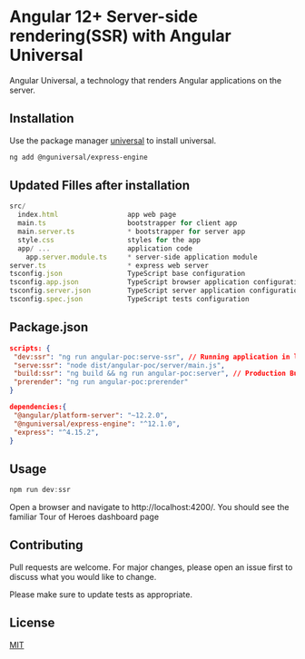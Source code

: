 # Angular 12+ Server-side rendering(SSR) with Angular Universal

Angular Universal, a technology that renders Angular applications on the server.

## Installation

Use the package manager [universal](https://angular.io/guide/universal) to install universal.

```bash
ng add @nguniversal/express-engine
```

## Updated Filles after installation

```javascript
src/
  index.html                 app web page
  main.ts                    bootstrapper for client app
  main.server.ts             * bootstrapper for server app
  style.css                  styles for the app
  app/ ...                   application code
    app.server.module.ts     * server-side application module
server.ts                    * express web server
tsconfig.json                TypeScript base configuration
tsconfig.app.json            TypeScript browser application configuration
tsconfig.server.json         TypeScript server application configuration
tsconfig.spec.json           TypeScript tests configuration

```

## Package.json

```json
scripts: {
 "dev:ssr": "ng run angular-poc:serve-ssr", // Running application in local
 "serve:ssr": "node dist/angular-poc/server/main.js",
 "build:ssr": "ng build && ng run angular-poc:server", // Production Build
 "prerender": "ng run angular-poc:prerender"
}

dependencies:{
 "@angular/platform-server": "~12.2.0",
 "@nguniversal/express-engine": "^12.1.0",
 "express": "^4.15.2",
}
```

## Usage

```javascript
npm run dev:ssr
```

Open a browser and navigate to http://localhost:4200/. You should see the familiar Tour of Heroes dashboard page

## Contributing

Pull requests are welcome. For major changes, please open an issue first to discuss what you would like to change.

Please make sure to update tests as appropriate.

## License

[MIT](https://choosealicense.com/licenses/mit/)
